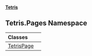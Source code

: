 #### [Tetris](index.md 'index')
## Tetris.Pages Namespace

| Classes | |
| :--- | :--- |
| [TetrisPage](Tetris_Pages_TetrisPage.md 'Tetris.Pages.TetrisPage') |  |
